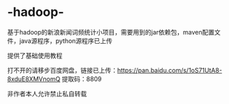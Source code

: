 # -hadoop-
基于hadoop的新浪新闻词频统计小项目，需要用到的jar依赖包，maven配置文件，java源程序，python源程序已上传

提供了基础使用教程

打不开的请移步百度网盘，链接已上传：https://pan.baidu.com/s/1oS71UtA8-8xduE8XMVnomQ 
提取码：8809
   
非作者本人允许禁止私自转载

